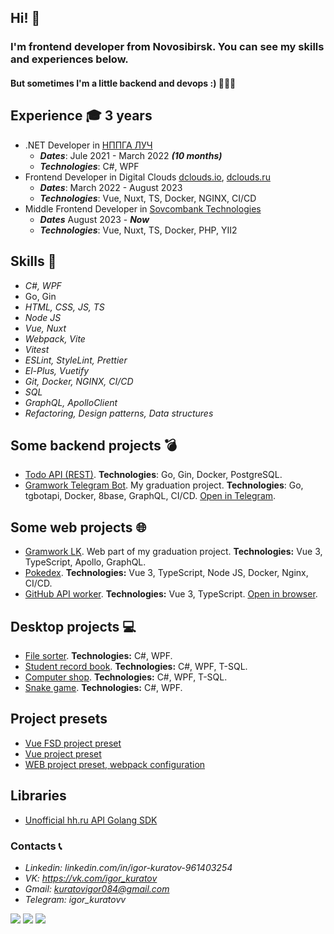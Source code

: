 ## Hi! 👋
### I'm frontend developer from Novosibirsk. You can see my skills and experiences below. 
#### But sometimes I'm a little backend and devops :) 👀👀👀 

## Experience 🎓 3 years
 - .NET Developer in [НППГА ЛУЧ](https://looch.ru/)
   - ***Dates***: Jule 2021 - March 2022 ***(10 months)***
   - ***Technologies***: C#, WPF
 - Frontend Developer in Digital Clouds [dclouds.io](https://dclouds.io/), [dclouds.ru](https://dclouds.ru/) 
   - ***Dates***: March 2022 - August 2023
   - ***Technologies***: Vue, Nuxt, TS, Docker, NGINX, CI/CD
 - Middle Frontend Developer in [Sovcombank Technologies](https://sovcombank.it/)
   - ***Dates*** August 2023 - ***Now***
   - ***Technologies***: Vue, Nuxt, TS, Docker, PHP, YII2

## Skills 🧠
 - *C#, WPF*
 - Go, Gin
 - *HTML, CSS, JS, TS*
 - *Node JS*
 - *Vue, Nuxt*
 - *Webpack, Vite*
 - *Vitest*
 - *ESLint, StyleLint, Prettier*
 - *El-Plus, Vuetify*
 - *Git, Docker, NGINX, CI/CD*
 - *SQL*
 - *GraphQL, ApolloClient*
 - *Refactoring, Design patterns, Data structures*

## Some backend projects 💣
 - [Todo API (REST)](https://github.com/KuratovIgor/todo-api). **Technologies**: Go, Gin, Docker, PostgreSQL.
 - [Gramwork Telegram Bot](https://github.com/KuratovIgor/gram-work-bot). My graduation project. **Technologies**: Go, tgbotapi, Docker, 8base, GraphQL, CI/CD. [Open in Telegram](https://t.me/gram_work_bot).

## Some web projects 🌐
 - [Gramwork LK](https://github.com/KuratovIgor/gram-work-lk).  Web part of my graduation project. **Technologies:** Vue 3, TypeScript, Apollo, GraphQL.
 - [Pokedex](https://github.com/KuratovIgor/pokedex). **Technologies:** Vue 3, TypeScript, Node JS, Docker, Nginx, CI/CD.
 - [GitHub API worker](https://github.com/KuratovIgor/github-users-worker). **Technologies:** Vue 3, TypeScript. [Open in browser](https://kuratovigor.github.io/github-users-worker/).

## Desktop projects 💻
 - [File sorter](https://github.com/KuratovIgor/FileSorter3000). **Technologies:** C#, WPF.
 - [Student record book](https://github.com/KuratovIgor/Record_book). **Technologies:** C#, WPF, T-SQL.
 - [Computer shop](https://github.com/KuratovIgor/SCN). **Technologies:** C#, WPF, T-SQL.
 - [Snake game](https://github.com/KuratovIgor/snake-wpf). **Technologies:** C#, WPF.
 
## Project presets
 - [Vue FSD project preset](https://github.com/KuratovIgor/vue-fsd-preset)
 - [Vue project preset](https://github.com/KuratovIgor/vue-preset)
 - [WEB project preset, webpack configuration](https://github.com/KuratovIgor/web-project-preset)

## Libraries
 - [Unofficial hh.ru API Golang SDK](https://github.com/KuratovIgor/head_hunter_sdk)

### Contacts 📞
 - *Linkedin: linkedin.com/in/igor-kuratov-961403254*
 - *VK: https://vk.com/igor_kuratov*
 - *Gmail: kuratovigor084@gmail.com*
 - *Telegram: igor_kuratovv*


![](https://github-profile-summary-cards.vercel.app/api/cards/profile-details?username=KuratovIgor&theme=solarized_dark)
![](https://github-profile-summary-cards.vercel.app/api/cards/repos-per-language?username=KuratovIgor&theme=solarized_dark)
![](https://github-profile-summary-cards.vercel.app/api/cards/stats?username=KuratovIgor&theme=solarized_dark)
